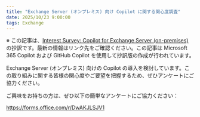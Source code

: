 ```yaml
---
title: "Exchange Server (オンプレミス) 向け Copilot に関する関心度調査"
date: 2025/10/23 9:00:00
tags: Exchange
---
```


※ この記事は、[Interest Survey: Copilot for Exchange Server (on-premises)](https://techcommunity.microsoft.com/blog/exchange/interest-survey-copilot-for-exchange-server-on-premises/4463515) の抄訳です。最新の情報はリンク先をご確認ください。この記事は Microsoft 365 Copilot および GitHub Copilot を使用して抄訳版の作成が行われています。

Exchange Server (オンプレミス) 向けの Copilot の導入を検討しています。この取り組みに関する皆様の関心度やご要望を把握するため、ぜひアンケートにご協力ください。

ご興味をお持ちの方は、ぜひ以下の簡単なアンケートにご協力ください：

https://forms.office.com/r/DwAKJLSJV1